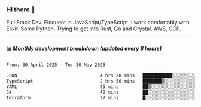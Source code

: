 ### Hi there 👋

Full Stack Dev. Eloquent in JavaScript/TypeScript. I work comfortably with Elixir. Some Python. Trying to get into Rust, Go and Crystal. AWS, GCP.

***

##### 📊 Monthly development breakdown (updated every 8 hours)

<!--START_SECTION:waka-->

```txt
From: 30 April 2025 - To: 30 May 2025

JSON                               4 hrs 28 mins   ███████████░░░░░░░░░░░░░░   43.83 %
TypeScript                         2 hrs 56 mins   ███████▒░░░░░░░░░░░░░░░░░   28.80 %
YAML                               55 mins         ██▒░░░░░░░░░░░░░░░░░░░░░░   09.09 %
C#                                 48 mins         ██░░░░░░░░░░░░░░░░░░░░░░░   07.94 %
Terraform                          27 mins         █░░░░░░░░░░░░░░░░░░░░░░░░   04.50 %
```

<!--END_SECTION:waka-->
